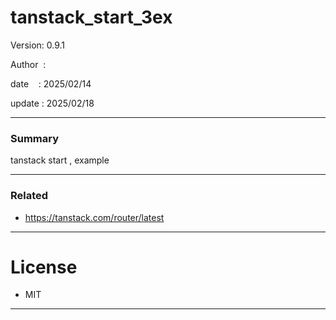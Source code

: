 ﻿# tanstack_start_3ex

 Version: 0.9.1

 Author  : 

 date    : 2025/02/14  

 update  : 2025/02/18

***
### Summary

tanstack start , example

***
### Related

* https://tanstack.com/router/latest

***
# License

* MIT

***

